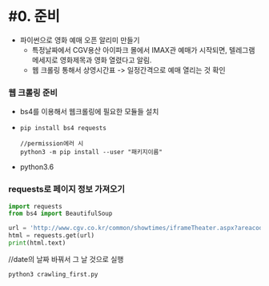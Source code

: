 # #0. 준비

- 파이썬으로 영화 예매 오픈 알리미 만들기
  - 특정날짜에서 CGV용산 아이파크 몰에서 IMAX관 예매가 시작되면, 텔레그램 메세지로 영화제목과 영화 열렸다고 알림.
  - 웹 크롤링 통해서 상영시간표 -> 일정간격으로 예매 열리는 것 확인



### 웹 크롤링 준비

- bs4를 이용해서 웹크롤링에 필요한 모듈들 설치

- ```
  pip install bs4 requests
  
  //permission에러 시
  python3 -m pip install --user "패키지이름"
  ```

- python3.6



### requests로 페이지 정보 가져오기

```python
import requests
from bs4 import BeautifulSoup

url = 'http://www.cgv.co.kr/common/showtimes/iframeTheater.aspx?areacode=01&theatercode=0013&date=20200115'
html = requests.get(url)
print(html.text)
```

//date의 날짜 바꿔서 그 날 것으로 실행

```
python3 crawling_first.py
```

